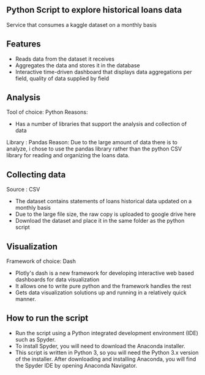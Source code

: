 ## Python Script to explore historical loans data
Service that consumes a kaggle dataset on a monthly basis

## Features
- Reads data from the dataset it receives
- Aggregates the data and stores it in the database
- Interactive time-driven dashboard that displays data aggregations per field, quality of data supplied by field

## Analysis
Tool of choice: Python
Reasons:
- Has a number of libraries that support the analysis and collection of data

Library : Pandas
Reason: Due to the large amount of data there is to analyze, i chose to use the pandas library rather than 
the python CSV library for reading and organizing the loans data.


## Collecting data
Source : CSV
- The dataset contains statements of loans historical data updated on a monthly basis
- Due to the large file size, the raw copy is uploaded to google drive here
- Download the dataset and place it in the same folder as the python script

## Visualization
Framework of choice: Dash
- Plotly's dash is a new framework for developing interactive web based dashboards for data visualization
- It allows one to write pure python and the framework handles the rest
- Gets data visualization solutions up and running in a relatively quick manner.
## How to run the script
-  Run the script using a Python integrated development environment (IDE) such as Spyder. 
-  To install Spyder, you will need to download the Anaconda installer.  
-  This script is written in Python 3, so you will need the Python 3.x version of the installer. After downloading and installing Anaconda, you will find the Spyder IDE by opening Anaconda Navigator.

